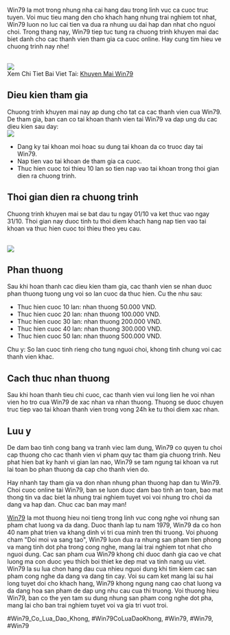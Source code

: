 <p>Win79 la mot trong nhung nha cai hang dau trong linh vuc ca cuoc truc tuyen. Voi muc tieu mang den cho khach hang nhung trai nghiem tot nhat, Win79 luon no luc cai tien va dua ra nhung uu dai hap dan nhat cho nguoi choi. Trong thang nay, Win79 tiep tuc tung ra chuong trinh khuyen mai dac biet danh cho cac thanh vien tham gia ca cuoc online. Hay cung tim hieu ve chuong trinh nay nhe!</p><br><img src="https://win79club1.com/wp-content/uploads/2025/04/Keo-Chap-115-La-Gi-Cach-Doc-Va-Kinh-Nghiem-Dat-Cuoc-Hieu-Qua-150x150.png"></br>
Xem Chi Tiet Bai Viet Tai: <a href="https://win79club1.com/khuyen-mai-win79/">Khuyen Mai Win79</a><h2>Dieu kien tham gia</h2><p>Chuong trinh khuyen mai nay ap dung cho tat ca cac thanh vien cua Win79. De tham gia, ban can co tai khoan thanh vien tai Win79 va dap ung du cac dieu kien sau day:<br><img src="https://win79club1.com/wp-content/uploads/2025/04/Keo-34-La-Gi-Huong-Dan-Chi-Tiet-Cach-Doc-Va-Kinh-Nghiem-Choi-150x150.png"></br><ul>
<li>Dang ky tai khoan moi hoac su dung tai khoan da co truoc day tai Win79.</li>
<li>Nap tien vao tai khoan de tham gia ca cuoc.</li>
<li>Thuc hien cuoc toi thieu 10 lan so tien nap vao tai khoan trong thoi gian dien ra chuong trinh.</li>
</ul><h2>Thoi gian dien ra chuong trinh</h2><p>Chuong trinh khuyen mai se bat dau tu ngay 01/10 va ket thuc vao ngay 31/10. Thoi gian nay duoc tinh tu thoi diem khach hang nap tien vao tai khoan va thuc hien cuoc toi thieu theo yeu cau.</p><br><img src="https://win79club1.com/wp-content/uploads/2025/04/Keo-Chap-05-1-La-Gi-Huong-Dan-Cach-Doc-Keo-Chuan-Xac-Nhat-150x150.png"></br><h2>Phan thuong</h2><p>Sau khi hoan thanh cac dieu kien tham gia, cac thanh vien se nhan duoc phan thuong tuong ung voi so lan cuoc da thuc hien. Cu the nhu sau:<ul>
<li>Thuc hien cuoc 10 lan: nhan thuong 50.000 VND.</li>
<li>Thuc hien cuoc 20 lan: nhan thuong 100.000 VND.</li>
<li>Thuc hien cuoc 30 lan: nhan thuong 200.000 VND.</li>
<li>Thuc hien cuoc 40 lan: nhan thuong 300.000 VND.</li>
<li>Thuc hien cuoc 50 lan: nhan thuong 500.000 VND.</li>
</ul><p>Chu y: So lan cuoc tinh rieng cho tung nguoi choi, khong tinh chung voi cac thanh vien khac.</p><h2>Cach thuc nhan thuong</h2><p>Sau khi hoan thanh tieu chi cuoc, cac thanh vien vui long lien he voi nhan vien ho tro cua Win79 de xac nhan va nhan thuong. Thuong se duoc chuyen truc tiep vao tai khoan thanh vien trong vong 24h ke tu thoi diem xac nhan.<h2>Luu y</h2><p>De dam bao tinh cong bang va tranh viec lam dung, Win79 co quyen tu choi cap thuong cho cac thanh vien vi pham quy tac tham gia chuong trinh. Neu phat hien bat ky hanh vi gian lan nao, Win79 se tam ngung tai khoan va rut lai toan bo phan thuong da cap cho thanh vien do.</p><p>Hay nhanh tay tham gia va don nhan nhung phan thuong hap dan tu Win79. Choi cuoc online tai Win79, ban se luon duoc dam bao tinh an toan, bao mat thong tin va dac biet la nhung trai nghiem tuyet voi voi nhung tro choi da dang va hap dan. Chuc cac ban may man!</p><p><a href="https://win79club1.com/">Win79</a> la mot thuong hieu noi tieng trong linh vuc cong nghe voi nhung san pham chat luong va da dang. Duoc thanh lap tu nam 1979, Win79 da co hon 40 nam phat trien va khang dinh vi tri cua minh tren thi truong. Voi phuong cham "Doi moi va sang tao", Win79 luon dua ra nhung san pham tien phong va mang tinh dot pha trong cong nghe, mang lai trai nghiem tot nhat cho nguoi dung. Cac san pham cua Win79 khong chi duoc danh gia cao ve chat luong ma con duoc yeu thich boi thiet ke dep mat va tinh nang uu viet. Win79 la su lua chon hang dau cua nhieu nguoi dung khi tim kiem cac san pham cong nghe da dang va dang tin cay. Voi su cam ket mang lai su hai long tuyet doi cho khach hang, Win79 khong ngung nang cao chat luong va da dang hoa san pham de dap ung nhu cau cua thi truong. Voi thuong hieu Win79, ban co the yen tam su dung nhung san pham cong nghe dot pha, mang lai cho ban trai nghiem tuyet voi va gia tri vuot troi.</p>
#Win79_Co_Lua_Dao_Khong, #Win79CoLuaDaoKhong, #Win79, #Win79, #Win79
